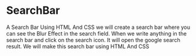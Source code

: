 # SearchBar
A Search Bar Using HTML And CSS 
we will create a search bar where you can see the Blur Effect in the search field.
When we write anything in the search bar and click on the search icon.
It will open the google search result. We will make this search bar using HTML And CSS
